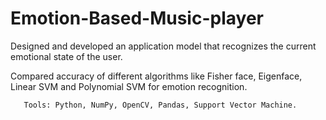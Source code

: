 # Emotion-Based-Music-player

Designed and developed an application model that recognizes the current emotional state of the user. 

Compared accuracy of different algorithms like Fisher face, Eigenface, Linear SVM and Polynomial SVM for emotion recognition. 

       Tools: Python, NumPy, OpenCV, Pandas, Support Vector Machine. 
